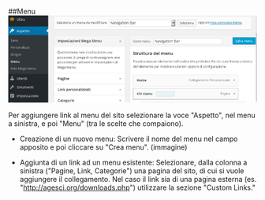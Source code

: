 ##Menu
![menu](img/menu.png)

Per aggiungere link al menu del sito selezionare la voce "Aspetto", nel menu a sinistra, e poi "Menu" (tra le scelte che compaiono).  

* Creazione di un nuovo menu:
Scrivere il nome del menu nel campo apposito e poi cliccare su "Crea menu".
(immagine)

* Aggiunta di un link ad un menu esistente:
Selezionare, dalla colonna a sinistra ("Pagine, Link, Categorie") una pagina del sito, di cui si vuole aggiungere il collegamento.
Nel caso il link sia di una pagina esterna (es. "http://agesci.org/downloads.php") utilizzare la sezione "Custom Links."

